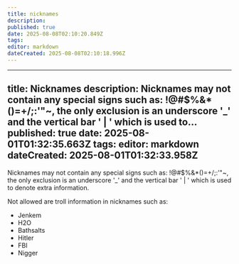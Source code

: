 ```yaml
---
title: nicknames
description: 
published: true
date: 2025-08-08T02:10:20.849Z
tags: 
editor: markdown
dateCreated: 2025-08-08T02:10:18.996Z
---
```


---
title: Nicknames
description: Nicknames may not contain any special signs such as: !@#$%&*()=+/;:'"~, the only exclusion is an underscore '_' and the vertical bar ' | ' which is used to...
published: true
date: 2025-08-01T01:32:35.663Z
tags: 
editor: markdown
dateCreated: 2025-08-01T01:32:33.958Z
---

Nicknames may not contain any special signs such as: !@#$%&*()=+/;:'"~, the only exclusion is an underscore '_' and the vertical bar ' | ' which is used to denote extra information.

Not allowed are troll information in nicknames such as:

* Jenkem
* H2O
* Bathsalts
* Hitler
* FBI
* Nigger